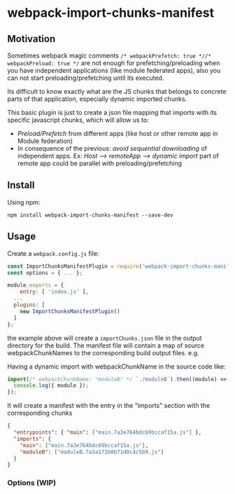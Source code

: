 # webpack-import-chunks-manifest

## Motivation

Sometimes webpack magic comments `/* webpackPrefetch: true *//* webpackPreload: true */` are not enough for prefetching/preloading when you have independent applications (like module federated apps), also you can not start preloading/prefetching until its executed.

Its difficult to know exactly what are the JS chunks that belongs to concrete parts of that application, especially dynamic imported chunks.

This basic plugin is just to create a json file mapping that imports with its specific javascript chunks, which will allow us to:

- *Preload/Prefetch* from different apps (like host or other remote app in Module federation)
- In consequence of the previous: *avoid sequential downloading* of independent apps. Ex: *Host --> remoteApp --> dynamic import* part of remote app could be parallel with preloading/prefetching
## Install

Using npm:

```console
npm install webpack-import-chunks-manifest --save-dev
```

## Usage

Create a `webpack.config.js` file:

```js
const ImportChunksManifestPlugin = require('webpack-import-chunks-manifest');
const options = { ... };

module.exports = {
	entry: [ 'index.js'	],
  ...
  plugins: [
    new ImportChunksManifestPlugin()
  ]
};
```

the example above will create a `importChunks.json` file in the output directory for the build. The manifest file will contain a map of source webpackChunkNames to the corresponding build output files. e.g.

Having a dynamic import with webpackChunkName in the source code like:

```js
import(/* webpackChunkName: "moduleB" */ `./moduleB`).then((module) => {
  console.log({ module });
});
```
It will create a manifest with the entry in the "imports" section with the corresponding chunks

```json
{
  "entrypoints": { "main": ["main.7a3e764bdc69bccaf15a.js"] },
  "imports": {
    "main": ["main.7a3e764bdc69bccaf15a.js"],
    "moduleB": ["moduleB.7a3a172b0b71d0c4c5b9.js"]
  }
}
```

### Options (WIP)
